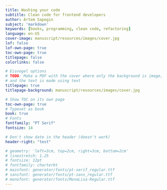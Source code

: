 ```yaml
---
title: Washing your code
subtitle: Clean code for frontend developers
author: Artem Sapegin
subject: 'markdown'
keywords: [books, programming, clean code, refactoring]
language: en-US
cover-image: manuscript/resources/images/cover.jpg
lof: false
lof-own-page: true
toc-own-page: true
titlepage: false
colorlinks: false

# Eisvogel options
# TODO: Make a PDF with the cover where only the background is image,
# and the text is made using text
titlepage: true
titlepage-background: manuscript/resources/images/cover.jpg

# Show TOC on its own page
toc-own-page: true
# Typeset as book
book: true
# Fonts
fontfamily: "PT Serif"
fontsize: 14

# Don't show date in the header (doesn't work)
header-right: "test"

# geometry: 'left=3cm, top=2cm, right=3cm, bottom=2cm'
# linestretch: 1.25
# fontsize: 12pt
# fontfamily: charterbt
# mainfont: generator/fonts/pt-serif_regular.ttf
# sansfont: generator/fonts/pt-sans_regular.ttf
# monofont: generator/fonts/MonoLisa-Regular.ttf
---
```

